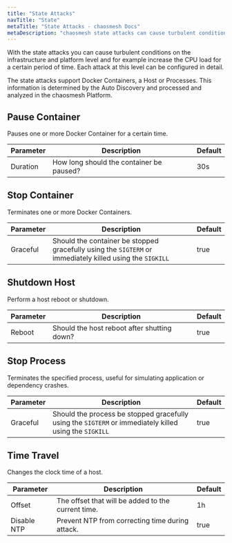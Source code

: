 ```yaml
---
title: "State Attacks"
navTitle: "State"
metaTitle: "State Attacks - chaosmesh Docs"
metaDescription: "chaosmesh state attacks can cause turbulent conditions on the infrastructure and platform level"
---
```


With the state attacks you can cause turbulent conditions on the infrastructure and platform level and for example increase the CPU load for a certain period of time. Each attack at this level can be configured in detail.

The state attacks support Docker Containers, a Host or Processes. This information is determined by the Auto Discovery and processed and analyzed in the chaosmesh Platform.

## Pause Container
Pauses one or more Docker Container for a certain time.

| Parameter   |      Description      | Default |
|----------|-------------|-------------|
| Duration | How long should the container be paused? | 30s |

## Stop Container
Terminates one or more Docker Containers.

| Parameter   |      Description      | Default |
|----------|-------------|-------------|
| Graceful |  Should the container be stopped gracefully using the `SIGTERM` or immediately killed using the `SIGKILL` | true |

## Shutdown Host
Perform a host reboot or shutdown.

| Parameter   |      Description      | Default |
|----------|-------------|-------------|
| Reboot | Should the host reboot after shutting down? | true |

## Stop Process
Terminates the specified process, useful for simulating application or dependency crashes.

| Parameter   |      Description      | Default |
|----------|-------------|-------------|
| Graceful |  Should the process be stopped gracefully using the `SIGTERM` or immediately killed using the `SIGKILL` | true |

## Time Travel
Changes the clock time of a host.

| Parameter   |      Description      | Default |
|----------|-------------|-------------|
| Offset |  The offset that will be added to the current time. | 1h |
| Disable NTP |  Prevent NTP from correcting time during attack. | true |
